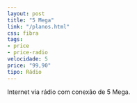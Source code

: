 ```yaml
---
layout: post
title: "5 Mega"
link: "/planos.html"
css: fibra
tags:
- price
- price-radio
velocidade: 5
price: "99,90"
tipo: Rádio
---
```


Internet via rádio com conexão de 5 Mega.